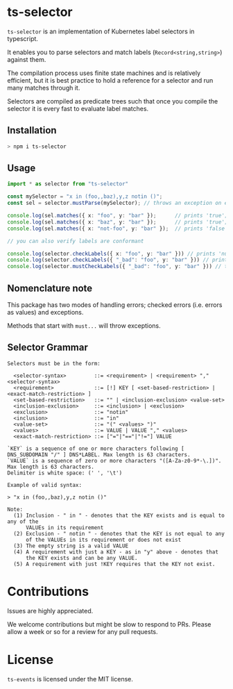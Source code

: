 # ts-selector

`ts-selector` is an implementation of Kubernetes label selectors in typescript.

It enables you to parse selectors and match labels (`Record<string,string>`) against them.

The compilation process uses finite state machines and is relatively efficient, but it is best practice to hold a reference for a selector and run many matches through it.

Selectors are compiled as predicate trees such that once you compile the selector it is every fast to evaluate label matches.

## Installation

```bash
> npm i ts-selector
```

## Usage

```typescript
import * as selector from "ts-selector"

const mySelector = "x in (foo,,baz),y,z notin ()";
const sel = selector.mustParse(mySelector); // throws an exception on error

console.log(sel.matches({ x: "foo", y: "bar" });      // prints 'true';
console.log(sel.matches({ x: "baz", y: "bar" });      // prints 'true';
console.log(sel.matches({ x: "not-foo", y: "bar" });  // prints 'false';

// you can also verify labels are conformant

console.log(selector.checkLabels({ x: "foo", y: "bar" })) // prints 'null';
console.log(selector.checkLabels({ "_bad": "foo", y: "bar" })) // prints 'Error: ...';
console.log(selector.mustCheckLabels({ "_bad": "foo", y: "bar" })) // throws an exception
```

## Nomenclature note

This package has two modes of handling errors; checked errors (i.e. errors as values) and exceptions.

Methods that start with `must...` will throw exceptions.

## Selector Grammar

```
Selectors must be in the form:

  <selector-syntax>         ::= <requirement> | <requirement> "," <selector-syntax>
  <requirement>             ::= [!] KEY [ <set-based-restriction> | <exact-match-restriction> ]
  <set-based-restriction>   ::= "" | <inclusion-exclusion> <value-set>
  <inclusion-exclusion>     ::= <inclusion> | <exclusion>
  <exclusion>               ::= "notin"
  <inclusion>               ::= "in"
  <value-set>               ::= "(" <values> ")"
  <values>                  ::= VALUE | VALUE "," <values>
  <exact-match-restriction> ::= ["="|"=="|"!="] VALUE

`KEY` is a sequence of one or more characters following [ DNS_SUBDOMAIN "/" ] DNS*LABEL. Max length is 63 characters.
`VALUE` is a sequence of zero or more characters "([A-Za-z0-9*-\.])". Max length is 63 characters.
Delimiter is white space: (' ', '\t')

Example of valid syntax:

> "x in (foo,,baz),y,z notin ()"

Note:
  (1) Inclusion - " in " - denotes that the KEY exists and is equal to any of the
      VALUEs in its requirement
  (2) Exclusion - " notin " - denotes that the KEY is not equal to any
      of the VALUEs in its requirement or does not exist
  (3) The empty string is a valid VALUE
  (4) A requirement with just a KEY - as in "y" above - denotes that
      the KEY exists and can be any VALUE.
  (5) A requirement with just !KEY requires that the KEY not exist.
```

# Contributions

Issues are highly appreciated.

We welcome contributions but might be slow to respond to PRs. Please allow a week or so for a review for any pull requests.

# License

`ts-events` is licensed under the MIT license.
